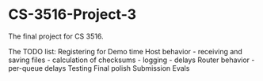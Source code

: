 CS-3516-Project-3
=================

The final project for CS 3516.

The TODO list:
Registering for Demo time
Host behavior
    - receiving and saving files
    - calculation of checksums
    - logging
    - delays
Router behavior
    - per-queue delays
Testing
Final polish
Submission
Evals
